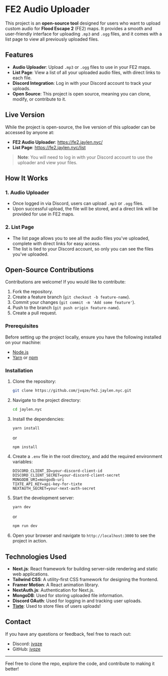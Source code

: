 # FE2 Audio Uploader

This project is an **open-source tool** designed for users who want to upload custom audio for **Flood Escape 2** (FE2) maps. It provides a smooth and user-friendly interface for uploading `.mp3` and `.ogg` files, and it comes with a list page to view all previously uploaded files.

## Features

- **Audio Uploader**: Upload `.mp3` or `.ogg` files to use in your FE2 maps.
- **List Page**: View a list of all your uploaded audio files, with direct links to each file.
- **Discord Integration**: Log in with your Discord account to track your uploads.
- **Open Source**: This project is open source, meaning you can clone, modify, or contribute to it.

## Live Version

While the project is open-source, the live version of this uploader can be accessed by anyone at:

- **FE2 Audio Uploader**: <https://fe2.jaylen.nyc/>  
- **List Page**: <https://fe2.jaylen.nyc/list>

> **Note**: You will need to log in with your Discord account to use the uploader and view your files.

## How It Works

### 1. Audio Uploader

- Once logged in via Discord, users can upload `.mp3` or `.ogg` files.
- Upon successful upload, the file will be stored, and a direct link will be provided for use in FE2 maps.

### 2. List Page

- The list page allows you to see all the audio files you've uploaded, complete with direct links for easy access.
- The list is tied to your Discord account, so only you can see the files you've uploaded.

## Open-Source Contributions

Contributions are welcome! If you would like to contribute:

1. Fork the repository.
2. Create a feature branch (`git checkout -b feature-name`).
3. Commit your changes (`git commit -m 'Add some feature'`).
4. Push to the branch (`git push origin feature-name`).
5. Create a pull request.

### Prerequisites

Before setting up the project locally, ensure you have the following installed on your machine:

- [Node.js](https://nodejs.org/)
- [Yarn](https://yarnpkg.com/) or [npm](https://www.npmjs.com/)

### Installation

1. Clone the repository:

    ```bash
    git clone https://github.com/jvqze/fe2.jaylen.nyc.git
    ```

2. Navigate to the project directory:

    ```bash
    cd jaylen.nyc
    ```

3. Install the dependencies:

    ```bash
    yarn install
    ```

    or

    ```bash
    npm install
    ```

4. Create a `.env` file in the root directory, and add the required environment variables:

    ```
    DISCORD_CLIENT_ID=your-discord-client-id
    DISCORD_CLIENT_SECRET=your-discord-client-secret
    MONGODB_URI=mongodb-uri
    TIXTE_API_KEY=api-key-for-tixte
    NEXTAUTH_SECRET=your-next-auth-secret
    ```

5. Start the development server:

    ```bash
    yarn dev
    ```

    or

    ```bash
    npm run dev
    ```

6. Open your browser and navigate to `http://localhost:3000` to see the project in action.

## Technologies Used

- **Next.js**: React framework for building server-side rendering and static web applications.
- **Tailwind CSS**: A utility-first CSS framework for designing the frontend.
- **Framer Motion**: A React animation library.
- **NextAuth.js**: Authentication for Next.js.
- **MongoDB**: Used for storing uploaded file information.
- **Discord OAuth**: Used for logging in and tracking user uploads.
- [**Tixte**](https://tixte.com): Used to store files of users uploads!

## Contact

If you have any questions or feedback, feel free to reach out:

- Discord: [jvqze](https://discord.com/users/1203092268672753785)
- GitHub: [jvqze](https://github.com/jvqze)

---

Feel free to clone the repo, explore the code, and contribute to making it better!
